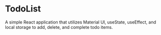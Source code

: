 # TodoList

A simple React application that utilizes Material UI, useState, useEffect, and local storage to add, delete, and complete todo items. 
